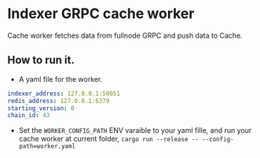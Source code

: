 # Indexer GRPC cache worker

Cache worker fetches data from fullnode GRPC and push data to Cache. 

## How to run it.

* A yaml file for the worker.

```yaml
indexer_address: 127.0.0.1:50051
redis_address: 127.0.0.1:6379
starting_version: 0
chain_id: 43
```


* Set the `WORKER_CONFIG_PATH` ENV varaible to your yaml fille, and run your cache worker at current folder,
    `cargo run --release -- --config-path=worker.yaml`